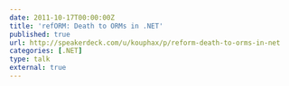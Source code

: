 ```yaml
---
date: 2011-10-17T00:00:00Z
title: 'refORM: Death to ORMs in .NET'
published: true
url: http://speakerdeck.com/u/kouphax/p/reform-death-to-orms-in-net
categories: [.NET]
type: talk
external: true
---
```

